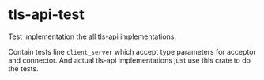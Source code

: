 # tls-api-test

Test implementation the all tls-api implementations.

Contain tests line `client_server` which accept
type parameters for acceptor and connector.
And actual tls-api implementations just use this
crate to do the tests.
